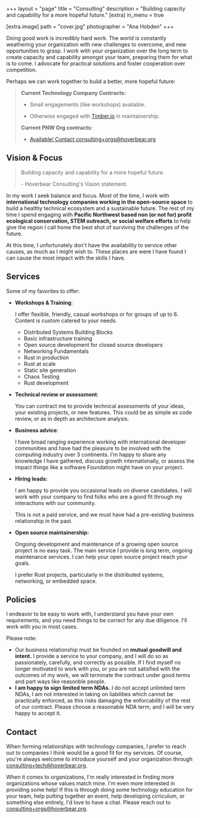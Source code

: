 +++
layout = "page"
title = "Consulting"
description = "Building capacity and capability for a more hopeful future."
[extra]
in_menu = true

[extra.image]
path =  "cover.jpg"
photographer = "Ana Hobden"
+++

Doing good work is incredibly hard work. The world is constantly weathering your organization with new challenges to overcome, and new opportunities to grasp. I work with your organization over the long term to create capacity and capability amongst your team, preparing them for what is to come. I advocate for practical solutions and foster cooperation over competition.

Perhaps we can work together to build a better, more hopeful future:

> **Current Technology Company Contracts:**
>  
>   * Small engagements (like workshops) available.
>  
>   * Otherwise engaged with [Timber.io](https://timber.io) in maintainership.
>
> **Current PNW Org contracts:**
> 
>   * [Available! Contact consulting+orgs@hoverbear.org](mailto:consulting+orgs@hoverbear.org)


## Vision & Focus

> Building capacity and capability for a more hopeful future.
>
> \- Hoverbear Consulting's Vision statement.

In my work I seek balance and focus. Most of the time, I work with **international technology companies working in the open-source space** to build a healthy technical ecosystem and a sustainable future. The rest of my time I spend engaging with **Pacific Northwest based non (or not for) profit ecological conservation, STEM outreach, or social welfare efforts** to help give the region I call home the best shot of surviving the challenges of the future.

At this time, I unfortunately don't have the availability to service other causes, as much as I might wish to. These places are were I have found I can cause the most impact with the skills I have.


## Services

Some of my favorites to offer:

* **Workshops & Training**:
  
  I offer flexible, friendly, casual workshops or for groups of up to 6. Content is custom catered to your needs. 

    + Distributed Systems Building Blocks
    + Basic infrastructure training
    + Open source development for closed source developers
    + Networking Fundamentals
    + Rust in production
    + Rust at scale
    + Static site generation
    + Chaos Testing
    + Rust development

* **Technical review or assessment**:

  You can contract me to provide technical assessments of your ideas, your existing projects, or new features. This could be as simple as code review, or as in depth as architecture analysis. 

* **Business advice**:

  I have broad ranging experience working with international developer communities and have had the pleasure to be involved with the computing industry over 3 continents. I'm happy to share any knowledge I have gathered, discuss growth internationally, or assess the impact things like a software Foundation might have on your project.

* **Hiring leads:**

  I am happy to provide you occasional leads on diverse candidates. I will work with your company to find folks who are a good fit through my interactions with our community.
 
  This is not a paid service, and we must have had a pre-existing business relationship in the past.

* **Open source maintainership:**
  
  Ongoing development and maintenance of a growing open source project is no easy task. The main service I provide is long term, ongoing maintenance services. I can help your open source project reach your goals.

  I prefer Rust projects, particularly in the distributed systems, networking, or embedded space.


## Policies

I endeavor to be easy to work with, I understand you have your own requirements, and you need things to be correct for any due diligence. I'll work with you in most cases.

Please note:

* Our business relationship must be founded on **mutual goodwill and intent.** I provide a service to your company, and I will do so as passionately, carefully, and correctly as possible. If I find myself no longer motivated to work with you, or you are not satisfied with the outcomes of my work, we will terminate the contract under good terms and part ways like reasonble people.
* **I am happy to sign limited term NDAs.** I do not accept unlimited term NDAs, I am not interested in taking on liabilities which cannot be practically enforced, as this risks damaging the enforcability of the rest of our contract. Please choose a reasonable NDA term, and I will be very happy to accept it.


## Contact

When forming relationships with technology companies, I prefer to reach out to companies I think would be a good fit for my services. Of course, you're always welcome to introduce yourself and your organization through [consulting+tech@hoverbear.org](mailto:consulting+tech@hoverbear.org).

When it comes to organizations, I'm really interested in finding more organizations whose values match mine. I'm even more interested in providing some help! If this is through doing some technology education for your team, help putting together an event, help developing cirriculum, or something else entirely, I'd love to have a chat. Please reach out to [consulting+orgs@hoverbear.org](consulting+orgs@hoverbear.org).